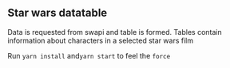## Star wars datatable
Data is requested from swapi and table is formed.
Tables contain information about characters in a selected
star wars film

Run `yarn install` and`yarn start` to feel the `force`